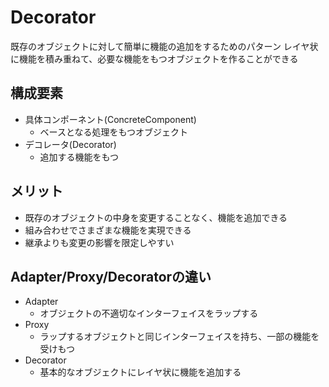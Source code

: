 # Decorator

既存のオブジェクトに対して簡単に機能の追加をするためのパターン
レイヤ状に機能を積み重ねて、必要な機能をもつオブジェクトを作ることができる

## 構成要素
- 具体コンポーネント(ConcreteComponent)
  - ベースとなる処理をもつオブジェクト
- デコレータ(Decorator)
  - 追加する機能をもつ

## メリット
- 既存のオブジェクトの中身を変更することなく、機能を追加できる
- 組み合わせでさまざまな機能を実現できる
- 継承よりも変更の影響を限定しやすい

## Adapter/Proxy/Decoratorの違い
- Adapter
  - オブジェクトの不適切なインターフェイスをラップする
- Proxy
  - ラップするオブジェクトと同じインターフェイスを持ち、一部の機能を受けもつ
- Decorator
  - 基本的なオブジェクトにレイヤ状に機能を追加する

